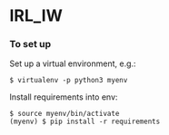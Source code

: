 # IRL_IW

### To set up
Set up a virtual environment, e.g.:
```
$ virtualenv -p python3 myenv
```

Install requirements into env:
```
$ source myenv/bin/activate
(myenv) $ pip install -r requirements
```
